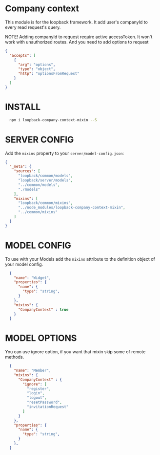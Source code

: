 Company context
=============

This module is for the loopback framework. It add user's companyId to every read request's query.

NOTE! Adding companyId to request require active accessToken. It won't work with unauthorized routes. And you need to add options to request

```json
{
  "accepts": [
    {
      "arg": "options",
      "type": "object",
      "http": "optionsFromRequest"
    }
  ]
}
```


INSTALL
=============

```bash
  npm i loopback-company-context-mixin --S
```

SERVER CONFIG
=============

Add the `mixins` property to your `server/model-config.json`:

```json
{
  "_meta": {
    "sources": [
      "loopback/common/models",
      "loopback/server/models",
      "../common/models",
      "./models"
    ],
    "mixins": [
      "loopback/common/mixins",
      "../node_modules/loopback-company-context-mixin",
      "../common/mixins"
    ]
  }
}
```

MODEL CONFIG
=============

To use with your Models add the `mixins` attribute to the definition object of your model config.

```json
  {
    "name": "Widget",
    "properties": {
      "name": {
        "type": "string",
      }
    },
    "mixins": {
      "CompanyContext" : true
    }
  }
```

MODEL OPTIONS
=============

You can use ignore option, if you want that mixin skip some of remote methods.

```json
  {
    "name": "Member",
    "mixins": {
      "CompanyContext" : {
        "ignore": [
          "register",
          "login",
          "logout",
          "resetPassword",
          "invitationRequest"
        ]
      }
    },
    "properties": {
      "name": {
        "type": "string",
      }
    },
  }
```
